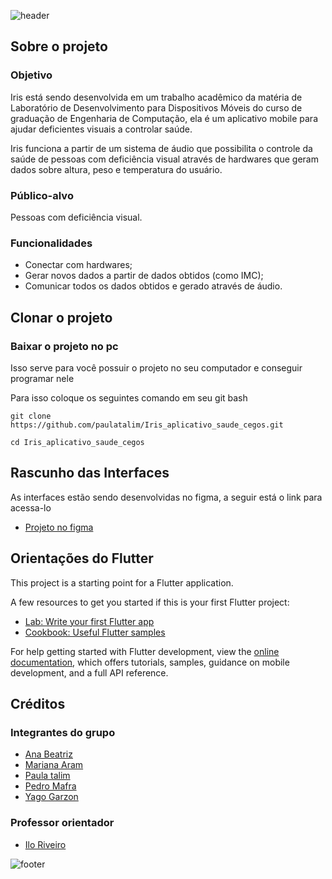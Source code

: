 ![header](https://capsule-render.vercel.app/api?type=waving&color=dba0ff&fontColor=ffffff&height=220&section=header&text=Iris&fontSize=50&animation=fadeIn&fontAlignY=38&desc=Aplicativo%20de%20saúde%20para%20cegos&descAlignY=55)

## Sobre o projeto

### Objetivo
Iris está sendo desenvolvida em um trabalho acadêmico da matéria de Laboratório de Desenvolvimento para Dispositivos Móveis do curso de graduação de Engenharia de Computação, ela é um aplicativo mobile para ajudar deficientes visuais a controlar saúde.

Iris funciona a partir de um sistema de áudio que possibilita o controle da saúde de pessoas com deficiência visual através de hardwares que geram dados sobre altura, peso e temperatura do usuário.

### Público-alvo

Pessoas com deficiência visual.

### Funcionalidades

- Conectar com hardwares;
- Gerar novos dados a partir de dados obtidos (como IMC);
- Comunicar todos os dados obtidos e gerado através de áudio.

## Clonar o projeto

### Baixar o projeto no pc

Isso serve para você possuir o projeto no seu computador e conseguir programar nele

Para isso coloque os seguintes comando em seu git bash

```
git clone https://github.com/paulatalim/Iris_aplicativo_saude_cegos.git
```
```
cd Iris_aplicativo_saude_cegos
```

## Rascunho das Interfaces

As interfaces estão sendo desenvolvidas no figma, a seguir está o link para acessa-lo

- [Projeto no figma](https://www.figma.com/file/QOylwkU2tY26jnc1m1FKEZ/LDDM_app?type=design&node-id=0%3A1&mode=design&t=tBReYkEVQZiF4Mb0-1)

## Orientações do Flutter

This project is a starting point for a Flutter application.

A few resources to get you started if this is your first Flutter project:

- [Lab: Write your first Flutter app](https://docs.flutter.dev/get-started/codelab)
- [Cookbook: Useful Flutter samples](https://docs.flutter.dev/cookbook)

For help getting started with Flutter development, view the
[online documentation](https://docs.flutter.dev/), which offers tutorials,
samples, guidance on mobile development, and a full API reference.

## Créditos

### Integrantes do grupo

- [Ana Beatriz](https://github.com/Ana-Bea-S)
- [Mariana Aram](https://www.linkedin.com/in/mariana-aram-silva-a766b623b/)
- [Paula talim](https://www.linkedin.com/in/paulatalim/)
- [Pedro Mafra](https://www.linkedin.com/in/pedro-mafra-vas/)
- [Yago Garzon](https://www.linkedin.com/in/yago-garzon-chaves-7b57451b3/)

### Professor orientador

- [Ilo Riveiro](https://github.com/ilorivero)

![footer](https://capsule-render.vercel.app/api?type=waving&color=dba0ff&height=150&section=footer)